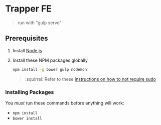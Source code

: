 # Trapper FE

> run with "gulp serve"

## Prerequisites

1. Install [Node.js](http://nodejs.org)

2. Install these NPM packages globally

    ```bash
    npm install -g bower gulp nodemon
    ```

    > :squirrel: Refer to these [instructions on how to not require sudo](https://github.com/sindresorhus/guides/blob/master/npm-global-without-sudo.md)

### Installing Packages
You *must* run these commands before anything will work:

 - `npm install`
 - `bower install`
